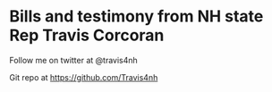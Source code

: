 # Bills and testimony from NH state Rep Travis Corcoran

Follow me on twitter at @travis4nh

Git repo at https://github.com/Travis4nh
